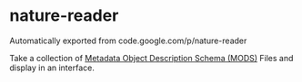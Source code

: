 # nature-reader
Automatically exported from code.google.com/p/nature-reader

Take a collection of <a href='http://www.loc.gov/standards/mods/'>Metadata Object Description Schema (MODS)</a> Files and
display in an interface.
